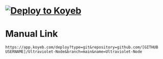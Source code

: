 # [![Deploy to Koyeb](https://binbashbanana.github.io/deploy-buttons/buttons/remade/koyeb.svg)](https://app.koyeb.com/deploy?type=git&repository=github.com/titaniumnetwork-dev/Ultraviolet-Node&branch=main&name=Ultraviolet-Node)

# Manual Link

`https://app.koyeb.com/deploy?type=git&repository=github.com/[GITHUB USERNAME]/Ultraviolet-Node&branch=main&name=Ultraviolet-Node`
